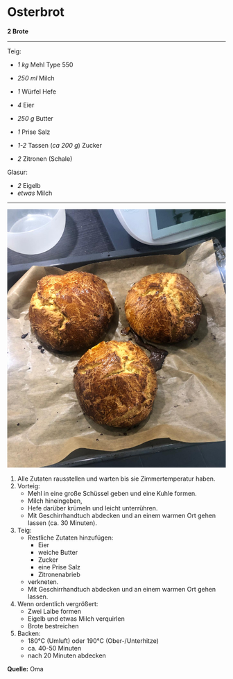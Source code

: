 # Osterbrot

**2 Brote**

---

Teig:
- *1 kg* Mehl Type 550
- *250 ml* Milch
- *1* Würfel Hefe

- *4* Eier
- *250 g* Butter
- *1* Prise Salz
- *1-2* Tassen (*ca 200 g*) Zucker
- *2* Zitronen (Schale)

Glasur:
- *2* Eigelb
- *etwas* Milch

---

![Image of Osterbrot](./osterbrot.jpg)

1. Alle Zutaten rausstellen und warten bis sie Zimmertemperatur haben.
2. Vorteig:
   * Mehl in eine große Schüssel geben und eine Kuhle formen.
   * Milch hineingeben,
   * Hefe darüber krümeln und leicht unterrühren.
   * Mit Geschirrhandtuch abdecken und an einem warmen Ort gehen lassen (ca. 30 Minuten).
2. Teig:
   * Restliche Zutaten hinzufügen:
     * Eier
     * weiche Butter
     * Zucker
     * eine Prise Salz
     * Zitronenabrieb
   * verkneten.
   * Mit Geschirrhandtuch abdecken und an einem warmen Ort gehen lassen.
3. Wenn ordentlich vergrößert:
   * Zwei Laibe formen
   * Eigelb und etwas Milch verquirlen
   * Brote bestreichen
4. Backen:
   * 180°C (Umluft) oder 190°C (Ober-/Unterhitze) 
   * ca. 40-50 Minuten
   * nach 20 Minuten abdecken

**Quelle:** Oma
